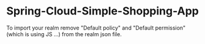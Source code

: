 # Spring-Cloud-Simple-Shopping-App

To import your realm remove "Default policy" and "Default permission" (which is using JS ...) from the realm json file.